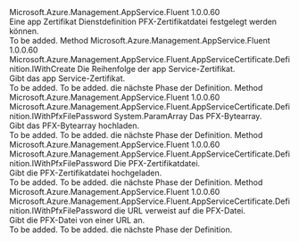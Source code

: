 <Type Name="IWithCertificate" FullName="Microsoft.Azure.Management.AppService.Fluent.AppServiceCertificate.Definition.IWithCertificate">
  <TypeSignature Language="C#" Value="public interface IWithCertificate" />
  <TypeSignature Language="ILAsm" Value=".class public interface auto ansi abstract IWithCertificate" />
  <TypeSignature Language="DocId" Value="T:Microsoft.Azure.Management.AppService.Fluent.AppServiceCertificate.Definition.IWithCertificate" />
  <TypeSignature Language="VB.NET" Value="Public Interface IWithCertificate" />
  <TypeSignature Language="F#" Value="type IWithCertificate = interface" />
  <AssemblyInfo>
    <AssemblyName>Microsoft.Azure.Management.AppService.Fluent</AssemblyName>
    <AssemblyVersion>1.0.0.60</AssemblyVersion>
  </AssemblyInfo>
  <Interfaces />
  <Docs>
    <summary>
            Eine app Zertifikat Dienstdefinition PFX-Zertifikatdatei festgelegt werden können.
            </summary>
    <remarks>To be added.</remarks>
  </Docs>
  <Members>
    <Member MemberName="WithExistingCertificateOrder">
      <MemberSignature Language="C#" Value="public Microsoft.Azure.Management.AppService.Fluent.AppServiceCertificate.Definition.IWithCreate WithExistingCertificateOrder (Microsoft.Azure.Management.AppService.Fluent.IAppServiceCertificateOrder certificateOrder);" />
      <MemberSignature Language="ILAsm" Value=".method public hidebysig newslot virtual instance class Microsoft.Azure.Management.AppService.Fluent.AppServiceCertificate.Definition.IWithCreate WithExistingCertificateOrder(class Microsoft.Azure.Management.AppService.Fluent.IAppServiceCertificateOrder certificateOrder) cil managed" />
      <MemberSignature Language="DocId" Value="M:Microsoft.Azure.Management.AppService.Fluent.AppServiceCertificate.Definition.IWithCertificate.WithExistingCertificateOrder(Microsoft.Azure.Management.AppService.Fluent.IAppServiceCertificateOrder)" />
      <MemberSignature Language="VB.NET" Value="Public Function WithExistingCertificateOrder (certificateOrder As IAppServiceCertificateOrder) As IWithCreate" />
      <MemberSignature Language="F#" Value="abstract member WithExistingCertificateOrder : Microsoft.Azure.Management.AppService.Fluent.IAppServiceCertificateOrder -&gt; Microsoft.Azure.Management.AppService.Fluent.AppServiceCertificate.Definition.IWithCreate" Usage="iWithCertificate.WithExistingCertificateOrder certificateOrder" />
      <MemberType>Method</MemberType>
      <AssemblyInfo>
        <AssemblyName>Microsoft.Azure.Management.AppService.Fluent</AssemblyName>
        <AssemblyVersion>1.0.0.60</AssemblyVersion>
      </AssemblyInfo>
      <ReturnValue>
        <ReturnType>Microsoft.Azure.Management.AppService.Fluent.AppServiceCertificate.Definition.IWithCreate</ReturnType>
      </ReturnValue>
      <Parameters>
        <Parameter Name="certificateOrder" Type="Microsoft.Azure.Management.AppService.Fluent.IAppServiceCertificateOrder" />
      </Parameters>
      <Docs>
        <param name="certificateOrder">Die Reihenfolge der app Service-Zertifikat.</param>
        <summary>
            Gibt das app Service-Zertifikat.
            </summary>
        <returns>To be added.</returns>
        <remarks>To be added.</remarks>
        <return>die nächste Phase der Definition.</return>
      </Docs>
    </Member>
    <Member MemberName="WithPfxByteArray">
      <MemberSignature Language="C#" Value="public Microsoft.Azure.Management.AppService.Fluent.AppServiceCertificate.Definition.IWithPfxFilePassword WithPfxByteArray (params byte[] pfxByteArray);" />
      <MemberSignature Language="ILAsm" Value=".method public hidebysig newslot virtual instance class Microsoft.Azure.Management.AppService.Fluent.AppServiceCertificate.Definition.IWithPfxFilePassword WithPfxByteArray(unsigned int8[] pfxByteArray) cil managed" />
      <MemberSignature Language="DocId" Value="M:Microsoft.Azure.Management.AppService.Fluent.AppServiceCertificate.Definition.IWithCertificate.WithPfxByteArray(System.Byte[])" />
      <MemberSignature Language="VB.NET" Value="Public Function WithPfxByteArray (ParamArray pfxByteArray As Byte()) As IWithPfxFilePassword" />
      <MemberSignature Language="F#" Value="abstract member WithPfxByteArray : byte[] -&gt; Microsoft.Azure.Management.AppService.Fluent.AppServiceCertificate.Definition.IWithPfxFilePassword" Usage="iWithCertificate.WithPfxByteArray pfxByteArray" />
      <MemberType>Method</MemberType>
      <AssemblyInfo>
        <AssemblyName>Microsoft.Azure.Management.AppService.Fluent</AssemblyName>
        <AssemblyVersion>1.0.0.60</AssemblyVersion>
      </AssemblyInfo>
      <ReturnValue>
        <ReturnType>Microsoft.Azure.Management.AppService.Fluent.AppServiceCertificate.Definition.IWithPfxFilePassword</ReturnType>
      </ReturnValue>
      <Parameters>
        <Parameter Name="pfxByteArray" Type="System.Byte[]">
          <Attributes>
            <Attribute>
              <AttributeName>System.ParamArray</AttributeName>
            </Attribute>
          </Attributes>
        </Parameter>
      </Parameters>
      <Docs>
        <param name="pfxByteArray">Das PFX-Bytearray.</param>
        <summary>
            Gibt das PFX-Bytearray hochladen.
            </summary>
        <returns>To be added.</returns>
        <remarks>To be added.</remarks>
        <return>die nächste Phase der Definition.</return>
      </Docs>
    </Member>
    <Member MemberName="WithPfxFile">
      <MemberSignature Language="C#" Value="public Microsoft.Azure.Management.AppService.Fluent.AppServiceCertificate.Definition.IWithPfxFilePassword WithPfxFile (string file);" />
      <MemberSignature Language="ILAsm" Value=".method public hidebysig newslot virtual instance class Microsoft.Azure.Management.AppService.Fluent.AppServiceCertificate.Definition.IWithPfxFilePassword WithPfxFile(string file) cil managed" />
      <MemberSignature Language="DocId" Value="M:Microsoft.Azure.Management.AppService.Fluent.AppServiceCertificate.Definition.IWithCertificate.WithPfxFile(System.String)" />
      <MemberSignature Language="VB.NET" Value="Public Function WithPfxFile (file As String) As IWithPfxFilePassword" />
      <MemberSignature Language="F#" Value="abstract member WithPfxFile : string -&gt; Microsoft.Azure.Management.AppService.Fluent.AppServiceCertificate.Definition.IWithPfxFilePassword" Usage="iWithCertificate.WithPfxFile file" />
      <MemberType>Method</MemberType>
      <AssemblyInfo>
        <AssemblyName>Microsoft.Azure.Management.AppService.Fluent</AssemblyName>
        <AssemblyVersion>1.0.0.60</AssemblyVersion>
      </AssemblyInfo>
      <ReturnValue>
        <ReturnType>Microsoft.Azure.Management.AppService.Fluent.AppServiceCertificate.Definition.IWithPfxFilePassword</ReturnType>
      </ReturnValue>
      <Parameters>
        <Parameter Name="file" Type="System.String" />
      </Parameters>
      <Docs>
        <param name="file">Die PFX-Zertifikatdatei.</param>
        <summary>
            Gibt die PFX-Zertifikatdatei hochgeladen.
            </summary>
        <returns>To be added.</returns>
        <remarks>To be added.</remarks>
        <return>die nächste Phase der Definition.</return>
      </Docs>
    </Member>
    <Member MemberName="WithPfxFileFromUrl">
      <MemberSignature Language="C#" Value="public Microsoft.Azure.Management.AppService.Fluent.AppServiceCertificate.Definition.IWithPfxFilePassword WithPfxFileFromUrl (string url);" />
      <MemberSignature Language="ILAsm" Value=".method public hidebysig newslot virtual instance class Microsoft.Azure.Management.AppService.Fluent.AppServiceCertificate.Definition.IWithPfxFilePassword WithPfxFileFromUrl(string url) cil managed" />
      <MemberSignature Language="DocId" Value="M:Microsoft.Azure.Management.AppService.Fluent.AppServiceCertificate.Definition.IWithCertificate.WithPfxFileFromUrl(System.String)" />
      <MemberSignature Language="VB.NET" Value="Public Function WithPfxFileFromUrl (url As String) As IWithPfxFilePassword" />
      <MemberSignature Language="F#" Value="abstract member WithPfxFileFromUrl : string -&gt; Microsoft.Azure.Management.AppService.Fluent.AppServiceCertificate.Definition.IWithPfxFilePassword" Usage="iWithCertificate.WithPfxFileFromUrl url" />
      <MemberType>Method</MemberType>
      <AssemblyInfo>
        <AssemblyName>Microsoft.Azure.Management.AppService.Fluent</AssemblyName>
        <AssemblyVersion>1.0.0.60</AssemblyVersion>
      </AssemblyInfo>
      <ReturnValue>
        <ReturnType>Microsoft.Azure.Management.AppService.Fluent.AppServiceCertificate.Definition.IWithPfxFilePassword</ReturnType>
      </ReturnValue>
      <Parameters>
        <Parameter Name="url" Type="System.String" />
      </Parameters>
      <Docs>
        <param name="url">die URL verweist auf die PFX-Datei.</param>
        <summary>
            Gibt die PFX-Datei von einer URL an.
            </summary>
        <returns>To be added.</returns>
        <remarks>To be added.</remarks>
        <return>die nächste Phase der Definition.</return>
      </Docs>
    </Member>
  </Members>
</Type>